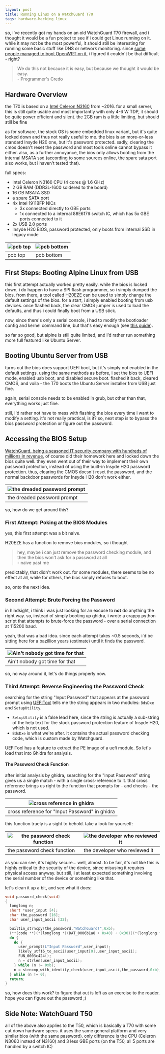 ```yaml
---
layout: post
title: Running Linux on a WatchGuard T70
tags: hardware-hacking linux
---
```


so, i've recently got my hands on an old WatchGuard T70 firewall, and i thought it would be a fun project to see if i could get Linux running on it.
while it may not be the most powerful, it should still be interesting for running some basic stuff like DNS or network monitoring.
since [some people managed to boot OpenWRT on it](https://forum.openwrt.org/t/watchguard-t70-hw-discovery/155544), i figured it couldn't be that difficult - right?

> We do this not because it is easy, but because we thought it would be easy.  
> \- Programmer's Credo

## Hardware Overview

the T70 is based on a [Intel Celeron N3160](https://www.intel.com/content/www/us/en/products/sku/91831/intel-celeron-processor-n3160-2m-cache-up-to-2-24-ghz/specifications.html) from ~2016. for a small server, this is still quite usable and most importantly with only 4-6 W TDP, it should be quite power efficient and silent.
the 2GB ram is a little limiting, but should still be fine

as for software, the stock OS is some embedded linux variant, but it's quite locked down and thus not really useful to me.
the bios is an more-or-less standard Insyde H20 one, but it's password protected. sadly, clearing the cmos doesn't reset the password and most tools online cannot bypass it either.
also, as a further annoyance, the bios only allows booting from the internal MSATA ssd (according to some sources online, the spare sata port also works, but i haven't tested that).

full specs:

- Intel Celeron N3160 CPU (4 cores @ 1.6 GHz)
- 2 GB RAM (DDR3L-1600 soldered to the board)
- 16 GB MSATA SSD
- a spare SATA port
- 4x Intel 1911BFP NICs
  - 3x connected directly to GBE ports
  - 1x connected to a internal 88E6176 switch IC, which has 5x GBE ports connected to it
- 2x USB 2.0 ports
- Insyde H20 BIOS, password protected, only boots from internal SSD in legacy mode

| ![pcb top](/assets/images/hw-hacking/watchguard/t70/pcb_top.jpg) | ![pcb bottom](/assets/images/hw-hacking/watchguard/t70/pcb_bottom.jpg) |
| ----------------------------- | ----------------------------------- |
| pcb top                       | pcb bottom                          |

## First Steps: Booting Alpine Linux from USB

this first attempt actually worked pretty easily.
while the bios is locked down, i do happen to have a SPI flash programmer, so i simply dumped the bios.
from there, a tool called [H20EZE](https://winraid.level1techs.com/t/tool-h20eze-insyde-easy-bios-editor/33332) can be used to simply change the default settings of the bios. for a start, i simply enabled booting from usb devices.
once flashed back, the clear CMOS jumper is used to load the defaults, and thus i could finally boot from a USB stick.

now, since there's only a serial console, i had to modify the bootloader config and kernel command line, but that's easy enough (see [this guide](https://wiki.alpinelinux.org/wiki/Enable_Serial_Console_on_Boot)).

so far so good, but alpine is still quite limited, and i'd rather run something more full featured like Ubuntu Server.

## Booting Ubuntu Server from USB

turns out the bios does support UEFI boot, but it's simply not enabled in the default settings.
using the same methods as before, i set the bios to UEFI mode, enabled usb boot, and disabled secure boot.
flashed it back, cleared CMOS, and voila - the T70 boots the Ubuntu Server installer from USB just fine.

again, serial console needs to be enabled in grub, but other than that, everything works just fine.

still, i'd rather not have to mess with flashing the bios every time i want to modify a setting.
it's not really practical, is it?
so, next step is to bypass the bios password protection or figure out the password.

## Accessing the BIOS Setup

[WatchGuard, being a seasoned IT security company with hundreds of millions in revenue](https://en.wikipedia.org/wiki/WatchGuard), of course did their homework here and locked down the bios quite well.
they even went out of their way to implement their own password protection, instead of using the built-in Insyde H20 password protection.
thus, clearing the CMOS doesn't reset the password, and the normal backdoor passwords for Insyde H20 don't work either.

| ![the dreaded password prompt](/assets/images/hw-hacking/watchguard/t70/password_prompt.png) |
| --------------------------------------------------------- |
| the dreaded password prompt                               |

so, how do we get around this?

### First Attempt: Poking at the BIOS Modules

yes, this first attempt was a bit naive.

H20EZE has a function to remove bios modules, so i thought

> hey, maybe i can just remove the password checking module, and then the bios won't ask for a password at all  
> \- naive past me

predictably, that didn't work out.
for some modules, there seems to be no effect at all, while for others, the bios simply refuses to boot.

so, onto the next idea.

### Second Attempt: Brute Forcing the Password

in hindsight, i think i was just looking for an excuse to **not** do anything the right way.
so, instead of simply booting up ghidra, i wrote a crappy python script that attempts to brute-force the password - over a serial connection at 115200 baud.

yeah, that was a bad idea.
since each attempt takes ~0.5 seconds, i'd be sitting here for a bazillion years (estimate) until it finds the password.

| ![Ain't nobody got time for that](/assets/images/common/reactions/aint_nobody_got_time_for_that.gif) |
| --------------------------------------------------------------------------------------------- |
| Ain't nobody got time for that                                                                |

so, no way around it, let's do things properly now.

### Third Attempt: Reverse Engineering the Password Check

searching for the string "Input Password" that appears at the password prompt using [UEFITool](https://github.com/LongSoft/UEFITool) tells me the string appears in two modules: `BdsDxe` and `SetupUtility`.

- `SetupUtility` is a false lead here, since the string is actually a sub-string of the help text for the stock password protection feature of Insyde H20, which is not used.
- `BdsDxe` is what we're after. it contains the actual password checking code, which is custom made by Watchguard.

UEFITool has a feature to extract the PE image of a uefi module. So let's load that into Ghidra for analysis.

#### The Password Check Function

after initial analysis by ghidra, searching for the "Input Password" string gives us a single match - with a single cross-reference to it.
that cross reference brings us right to the function that prompts for - and checks - the password.

| ![cross reference in ghidra](/assets/images/hw-hacking/watchguard/t70/ghidra_password_string_xref.png) |
| ------------------------------------------------------------------- |
| cross reference for "Input Password" in ghidra                      |

this function truely is a sight to behold.
take a look for yourself:

| ![the password check function](/assets/images/hw-hacking/watchguard/t70/password_function.png) | ![the developer who reviewed it](/assets/images/common/reactions/lgtm.gif) |
| ----------------------------------------------------------- | ------------------------------------------------------------------- |
| the password check function                                 | the developer who reviewed it                                       |

as you can see, it's highly secure... well, almost.
to be fair, it's not like this is highly critical to the security of the device, since misusing it requires physical access anyway.
but still, i at least expected something involving the serial number of the device or something like that.

let's clean it up a bit, and see what it does:

```c
void password_check(void)
{
  longlong n;
  short *user_input [4];
  char the_password [16];
  char user_input_ascii [32];

  builtin_strncpy(the_password,"WatchGuard!",0xb);
  (**(code **)(*(longlong *)(DAT_0006b1a8 + 0x40) + 0x30))(*(longlong *)(DAT_0006b1a8 + 0x40));
  do {
    do {
      user_prompt(L"Input Password",user_input);
      likely_utf16_to_ascii(user_input[0],user_input_ascii);
      FUN_0003c424();
      n = strlen(user_input_ascii);
    } while (n != 0xb);
    n = strncmp_with_identity_check(user_input_ascii,the_password,0xb);
  } while (n != 0);
  return;
}
```

so, how does this work?
to figure that out is left as an exercise to the reader.
hope you can figure out the password ;)

## Side Note: WatchGuard T50

all of the above also applies to the T50, which is basically a T70 with some cut down hardware specs.
it uses the same general platform and very similar bios (with the same password).
only difference is the CPU (Celeron N3060 instead of N3160) and 3 less GBE ports (on the T50, all 5 ports are handled by a switch IC)
